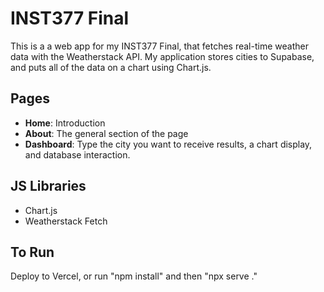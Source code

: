 # INST377 Final

This is a a web app for my INST377 Final, that fetches real-time weather data with the Weatherstack API. My application stores cities to Supabase, and puts all of the data on a chart using Chart.js.

## Pages
- **Home**: Introduction
- **About**: The general section of the page
- **Dashboard**: Type the city you want to receive results, a chart display, and database interaction.

## JS Libraries
- Chart.js
- Weatherstack Fetch

## To Run
Deploy to Vercel, or run "npm install" and then "npx serve ."
